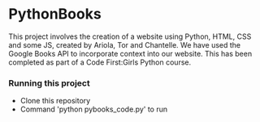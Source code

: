# PythonBooks

This project involves the creation of a website using Python, HTML, CSS and some JS, created by Ariola, Tor and Chantelle.
We have used the Google Books API to incorporate context into our website.
This has been completed as part of a Code First:Girls Python course.

### Running this project

- Clone this repository
- Command 'python pybooks_code.py' to run